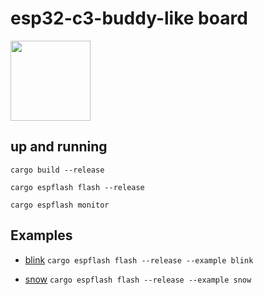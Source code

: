 # esp32-c3-buddy-like board
<img src="https://github.com/user-attachments/assets/1ce4e032-0fc8-434c-8a3f-b22e013efab5" height="128">

## up and running

`cargo build --release`

`cargo espflash flash --release`

`cargo espflash monitor`

## Examples

- [blink](examples/blink.rs)
  `cargo espflash flash --release --example blink`

- [snow](examples/snow.rs)
  `cargo espflash flash --release --example snow`
